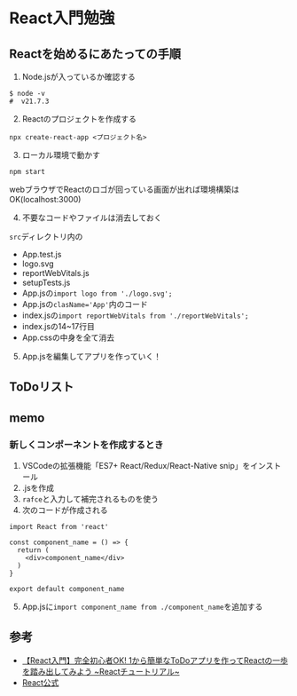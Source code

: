 # React入門勉強



## Reactを始めるにあたっての手順
1. Node.jsが入っているか確認する
```[bash]
$ node -v
#  v21.7.3
```

2. Reactのプロジェクトを作成する
```[bash]
npx create-react-app <プロジェクト名>
```

3. ローカル環境で動かす
```[bash]
npm start
```
webブラウザでReactのロゴが回っている画面が出れば環境構築はOK(localhost:3000)

4. 不要なコードやファイルは消去しておく

`src`ディレクトリ内の
- App.test.js
- logo.svg
- reportWebVitals.js
- setupTests.js
- App.jsの`import logo from './logo.svg';`
- App.jsの`clasName='App'`内のコード
- index.jsの`import reportWebVitals from './reportWebVitals';`
- index.jsの14~17行目
- App.cssの中身を全て消去

5. App.jsを編集してアプリを作っていく！

## ToDoリスト


## memo
### 新しくコンポーネントを作成するとき
1. VSCodeの拡張機能「ES7+ React/Redux/React-Native snip」をインストール
2. <component name>.jsを作成
3. `rafce`と入力して補完されるものを使う
4. 次のコードが作成される
```
import React from 'react'

const component_name = () => {
  return (
    <div>component_name</div>
  )
}

export default component_name
```

5. App.jsに`import component_name from ./component_name`を追加する


## 参考
- [【React入門】完全初心者OK! 1から簡単なToDoアプリを作ってReactの一歩を踏み出してみよう ~Reactチュートリアル~](https://youtu.be/nRCNL9T3J98?si=ebt7RYN4rS107ZJz)
- [React公式](https://ja.react.dev/)

